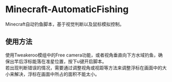 # Minecraft-AutomaticFishing
Minecraft自动钓鱼脚本，基于视觉判断以及鼠标模拟控制。
## 使用方法
使用Tweakeroo模组中的Free camera功能，或者视角垂直向下方水域钓鱼，确保出竿后浮标能落在准星位置，按下u键开启脚本。<br>
若出现判断错误的情况，需要通过调整视角或视距等方法来调整浮标在画面中的大小来解决，浮标在画面中所占的面积不能太小。
